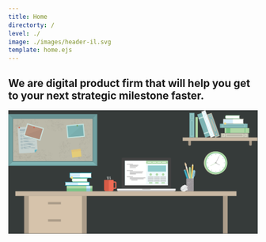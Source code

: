 ```yaml
---
title: Home
directorty: /
level: ./
image: ./images/header-il.svg
template: home.ejs
---
```

<h2 class="lede">We are <b>digital product firm</b> that will help you get to your next
strategic milestone faster.</h2><div class="header--image">
  <img src="./images/header-il.svg" />
</div>
